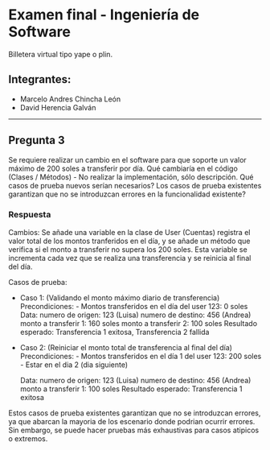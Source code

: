 # Examen final - Ingeniería de Software

Billetera virtual tipo yape o plin.

## Integrantes:
- Marcelo Andres Chincha León
- David Herencia Galván

---
## Pregunta 3
Se requiere realizar un cambio en el software para que soporte un valor máximo de 200 soles a
transferir por día.
Qué cambiaría en el código (Clases / Métodos) - No realizar la implementación, sólo
descripción.
Qué casos de prueba nuevos serían necesarios?
Los casos de prueba existentes garantizan que no se introduzcan errores en la funcionalidad
existente?

### Respuesta
Cambios: Se añade una variable en la clase de User (Cuentas) registra el valor total de los montos tranferidos en el día, y se añade un método que verifica si el monto a transferir no supera los 200 soles. Esta variable se incrementa cada vez que se realiza una transferencia y se reinicia al final del día.

Casos de prueba:
- Caso 1:  (Validando el monto máximo diario de transferencia)
    Precondiciones: 
        - Montos transferidos en el día del user 123: 0 soles
    Data: 
        numero de origen: 123 (Luisa)
        numero de destino: 456 (Andrea)
        monto a transferir 1: 160 soles
        monto a transferir 2: 100 soles
    Resultado esperado: Transferencia 1 exitosa, Transferencia 2 fallida

- Caso 2: (Reiniciar el monto total de transferencia al final del día)
    Precondiciones: 
        - Montos transferidos en el día 1 del user 123: 200 soles
        - Estar en el dia 2 (dia siguiente)

    Data: 
        numero de origen: 123 (Luisa)
        numero de destino: 456 (Andrea)
        monto a transferir 1: 100 soles
    Resultado esperado: Transferencia 1 exitosa


Estos casos de prueba existentes garantizan que no se introduzcan errores, ya que abarcan la mayoria de los escenario donde podrian ocurrir errores. Sin embargo, se puede hacer pruebas más exhaustivas para casos atipicos o extremos.